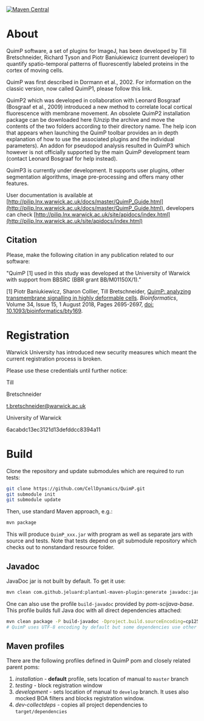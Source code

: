 [![Maven Central](https://img.shields.io/maven-central/v/com.github.celldynamics.quimp/QuimP_.svg)](http://search.maven.org/#search%7Cga%7C1%7Cg%3A%22com.github.celldynamics.quimp%22%20AND%20a%3A%22QuimP_%22)

# About

QuimP software, a set of plugins for ImageJ, has been developed by Till Bretschneider, Richard 
Tyson and Piotr Baniukiewicz (current developer) to quantify spatio-temporal patterns of fluorescently labeled proteins in the cortex of moving 
cells.

QuimP was first described in Dormann et al., 2002. For information on the classic version, now 
called QuimP1, please follow this link.

QuimP2 which was developed in collaboration with Leonard Bosgraaf (Bosgraaf et al., 2009) 
introduced a new method to correlate local cortical fluorescence with membrane movement. An 
obsolete QuimP2 installation package can be downloaded here (Unzip the archive and move the contents
of the two folders according to their directory name. The help icon that appears when launching the
QuimP toolbar provides an in depth explanation of how to use the associated plugins and the 
individual parameters). An addon for pseudopod analysis resulted in QuimP3 which however is not 
officially supported by the main QuimP development team (contact Leonard Bosgraaf for help instead).

QuimP3 is currently under development. It supports user plugins, other segmentation 
algorithms, image pre-processing and offers many other features. 

User documentation is available at [http://pilip.lnx.warwick.ac.uk/docs/master/QuimP_Guide.html](http://pilip.lnx.warwick.ac.uk/docs/master/QuimP_Guide.html), developers can check [http://pilip.lnx.warwick.ac.uk/site/apidocs/index.html](http://pilip.lnx.warwick.ac.uk/site/apidocs/index.html)

## Citation

Please, make the following citation in any publication related to our software:

"QuimP [1] used in this study was developed at the University of Warwick with support from BBSRC (BBR grant BB/M01150X/1).”

[1] Piotr Baniukiewicz, Sharon Collier, Till Bretschneider, [QuimP: analyzing transmembrane signalling in highly deformable cells](https://academic.oup.com/bioinformatics/article/34/15/2695/4939330). *Bioinformatics*, Volume 34, Issue 15, 1 August 2018, Pages 2695-2697, [doi: 10.1093/bioinformatics/bty169](https://doi.org/10.1093/bioinformatics/bty169).


# Registration

Warwick University has introduced new security measures which meant the current registration process is broken.

Please use these credentials until further notice:

Till

Bretschneider

t.bretschneider@warwick.ac.uk

University of Warwick

6acabdc13ec3121d13defddcc8394a11


# Build

Clone the repository and update submodules which are required to run tests:

```bash
git clone https://github.com/CellDynamics/QuimP.git
git submodule init
git submodule update
```

Then, use standard Maven approach, e.g.:

```bash
mvn package
```

This will produce `QuimP_xxx.jar` with program as well as separate jars with source and tests. Note that tests depend on git submodule repository which checks out to nonstandard resource folder.

## Javadoc

JavaDoc jar is not built by default. To get it use:

```bash
mvn clean com.github.jeluard:plantuml-maven-plugin:generate javadoc:jar 
```

One can also use the profile `build-javadoc` provided by *pom-scijava-base*. This profile builds full Java doc with all direct dependencies attached:

```bash
mvn clean package -P build-javadoc -Dproject.build.sourceEncoding=cp1252
# QuimP uses UTF-8 encoding by default but some dependencies use other and build fails. Setting cp1252 partially solves the problem.  
```

## Maven profiles

There are the following profiles defined in QuimP pom and closely related parent poms:

1. *installation* - **default** profile, sets location of manual to `master` branch
2. *testing* - block registration window
3. *development* - sets location of manual to `develop` branch. It uses also mocked BOA filters and blocks registration window.
4. *dev-collectdeps* - copies all project dependencies to `target/dependencies`
 

 
